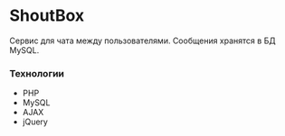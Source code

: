 # ShoutBox

Сервис для чата между пользователями. Сообщения хранятся в БД MySQL.

### Технологии
* PHP
* MySQL
* AJAX
* jQuery
